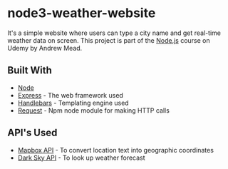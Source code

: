 # node3-weather-website

It's a simple website where users can type a city name and get real-time weather data on screen. This project is part of the [Node.js](https://www.udemy.com/course/the-complete-nodejs-developer-course-2/) course on Udemy by Andrew Mead.

## Built With
* [Node](https://nodejs.org/dist/latest-v12.x/docs/api/) 
* [Express](http://expressjs.com/en/4x/api.html) - The web framework used
* [Handlebars](https://handlebarsjs.com/guide/) - Templating engine used
* [Request](https://rometools.github.io/rome/)  - Npm node module for making HTTP calls


## API's Used
* [Mapbox API](https://docs.mapbox.com/api/) - To convert location text into geographic coordinates
* [Dark Sky API](https://darksky.net/dev/docs) - To look up weather forecast 
